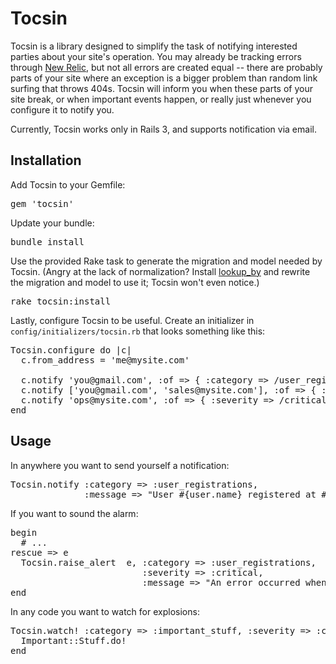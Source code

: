 # Tocsin
Tocsin is a library designed to simplify the task of notifying interested parties about your site's
operation. You may already be tracking errors through [New Relic](http://www.newrelic.com), but not
all errors are created equal -- there are probably parts of your site where an exception is a bigger
problem than random link surfing that throws 404s. Tocsin will inform you when these parts of your
site break, or when important events happen, or really just whenever you configure it to notify you.

Currently, Tocsin works only in Rails 3, and supports notification via email.

## Installation
Add Tocsin to your Gemfile:
<pre>gem 'tocsin'</pre>

Update your bundle:
<pre>bundle install</pre>

Use the provided Rake task to generate the migration and model needed by Tocsin. (Angry at the lack
of normalization? Install [lookup_by](https://github.com/companygardener/lookup_by/) and rewrite the
migration and model to use it; Tocsin won't even notice.)
<pre>rake tocsin:install</pre>

Lastly, configure Tocsin to be useful. Create an initializer in `config/initializers/tocsin.rb` that
looks something like this:

<pre>
Tocsin.configure do |c|
  c.from_address = 'me@mysite.com'

  c.notify 'you@gmail.com', :of => { :category => /user_registrations/ }, :by => :email
  c.notify ['you@gmail.com', 'sales@mysite.com'], :of => { :category => /new_sales/ } # N.B. 'email' is the default nofifier.
  c.notify 'ops@mysite.com', :of => { :severity => /critical/ } # Values in the :of hash should be regexes.
end
</pre>

## Usage
In anywhere you want to send yourself a notification:
<pre>
Tocsin.notify :category => :user_registrations,
              :message => "User #{user.name} registered at #{Time.now}!"
</pre>

If you want to sound the alarm:

<pre>
begin
  # ...
rescue => e
  Tocsin.raise_alert  e, :category => :user_registrations,
                         :severity => :critical,
                         :message => "An error occurred when a user tried to sign up!"
end
</pre>

In any code you want to watch for explosions:

<pre>
Tocsin.watch! :category => :important_stuff, :severity => :critical, :message => "Error doing important stuff!" do
  Important::Stuff.do!
end
</pre>
